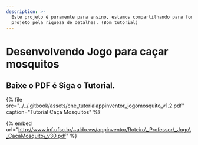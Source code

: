 ```yaml
---
description: >-
  Este projeto é puramente para ensino, estamos compartilhando para fomentar tal
  projeto pela riqueza de detalhes. (Bom tutorial)
---
```


# Desenvolvendo Jogo para caçar mosquitos

## Baixe o PDF é Siga o Tutorial.

{% file src="../../.gitbook/assets/cne\_tutorialappinventor\_jogomosquito\_v1.2.pdf" caption="Tutorial Caça Mosquitos" %}

{% embed url="http://www.inf.ufsc.br/~aldo.vw/appinventor/Roteiro\_Professor\_Jogo\_CacaMosquito\_v30.pdf" %}





